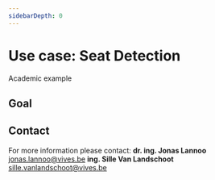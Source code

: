 ```yaml
---
sidebarDepth: 0
---
```


# Use case: Seat Detection
Academic example

## Goal

## Contact

For more information please contact:
**dr. ing. Jonas Lannoo**
<jonas.lannoo@vives.be>
**ing. Sille Van Landschoot**
<sille.vanlandschoot@vives.be>